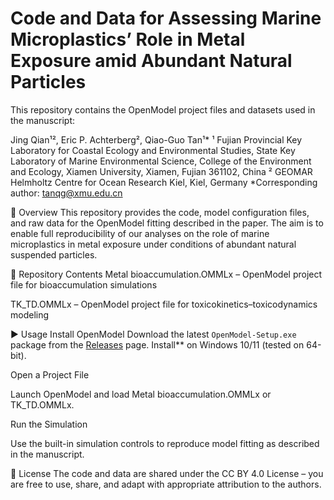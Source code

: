 # Code and Data for Assessing Marine Microplastics’ Role in Metal Exposure amid Abundant Natural Particles
This repository contains the OpenModel project files and datasets used in the manuscript:

Jing Qian¹², Eric P. Achterberg², Qiao-Guo Tan¹*
¹ Fujian Provincial Key Laboratory for Coastal Ecology and Environmental Studies, State Key Laboratory of Marine Environmental Science, College of the Environment and Ecology, Xiamen University, Xiamen, Fujian 361102, China
² GEOMAR Helmholtz Centre for Ocean Research Kiel, Kiel, Germany
*Corresponding author: tanqg@xmu.edu.cn

📄 Overview
This repository provides the code, model configuration files, and raw data for the OpenModel fitting described in the paper. The aim is to enable full reproducibility of our analyses on the role of marine microplastics in metal exposure under conditions of abundant natural suspended particles.

📂 Repository Contents
Metal bioaccumulation.OMMLx – OpenModel project file for bioaccumulation simulations

TK_TD.OMMLx – OpenModel project file for toxicokinetics–toxicodynamics modeling


▶️ Usage
Install OpenModel
Download the latest `OpenModel-Setup.exe` package from the [Releases](https://github.com/tan-qiao-guo/openmodel/releases) page. Install** on Windows 10/11 (tested on 64-bit).

Open a Project File

Launch OpenModel and load Metal bioaccumulation.OMMLx or TK_TD.OMMLx.

Run the Simulation

Use the built-in simulation controls to reproduce model fitting as described in the manuscript.

📜 License
The code and data are shared under the CC BY 4.0 License – you are free to use, share, and adapt with appropriate attribution to the authors.

